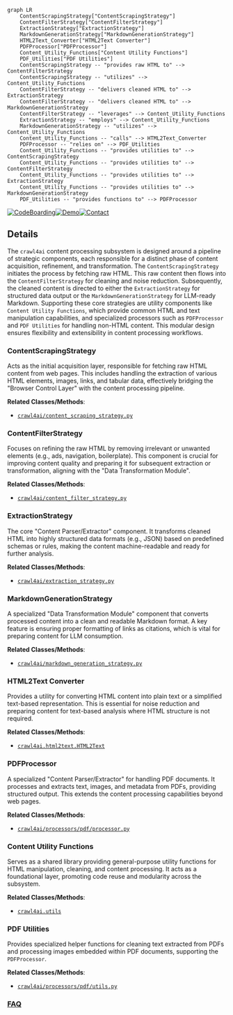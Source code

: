 ```mermaid
graph LR
    ContentScrapingStrategy["ContentScrapingStrategy"]
    ContentFilterStrategy["ContentFilterStrategy"]
    ExtractionStrategy["ExtractionStrategy"]
    MarkdownGenerationStrategy["MarkdownGenerationStrategy"]
    HTML2Text_Converter["HTML2Text Converter"]
    PDFProcessor["PDFProcessor"]
    Content_Utility_Functions["Content Utility Functions"]
    PDF_Utilities["PDF Utilities"]
    ContentScrapingStrategy -- "provides raw HTML to" --> ContentFilterStrategy
    ContentScrapingStrategy -- "utilizes" --> Content_Utility_Functions
    ContentFilterStrategy -- "delivers cleaned HTML to" --> ExtractionStrategy
    ContentFilterStrategy -- "delivers cleaned HTML to" --> MarkdownGenerationStrategy
    ContentFilterStrategy -- "leverages" --> Content_Utility_Functions
    ExtractionStrategy -- "employs" --> Content_Utility_Functions
    MarkdownGenerationStrategy -- "utilizes" --> Content_Utility_Functions
    Content_Utility_Functions -- "calls" --> HTML2Text_Converter
    PDFProcessor -- "relies on" --> PDF_Utilities
    Content_Utility_Functions -- "provides utilities to" --> ContentScrapingStrategy
    Content_Utility_Functions -- "provides utilities to" --> ContentFilterStrategy
    Content_Utility_Functions -- "provides utilities to" --> ExtractionStrategy
    Content_Utility_Functions -- "provides utilities to" --> MarkdownGenerationStrategy
    PDF_Utilities -- "provides functions to" --> PDFProcessor
```

[![CodeBoarding](https://img.shields.io/badge/Generated%20by-CodeBoarding-9cf?style=flat-square)](https://github.com/CodeBoarding/CodeBoarding)[![Demo](https://img.shields.io/badge/Try%20our-Demo-blue?style=flat-square)](https://www.codeboarding.org/demo)[![Contact](https://img.shields.io/badge/Contact%20us%20-%20contact@codeboarding.org-lightgrey?style=flat-square)](mailto:contact@codeboarding.org)

## Details

The `crawl4ai` content processing subsystem is designed around a pipeline of strategic components, each responsible for a distinct phase of content acquisition, refinement, and transformation. The `ContentScrapingStrategy` initiates the process by fetching raw HTML. This raw content then flows into the `ContentFilterStrategy` for cleaning and noise reduction. Subsequently, the cleaned content is directed to either the `ExtractionStrategy` for structured data output or the `MarkdownGenerationStrategy` for LLM-ready Markdown. Supporting these core strategies are utility components like `Content Utility Functions`, which provide common HTML and text manipulation capabilities, and specialized processors such as `PDFProcessor` and `PDF Utilities` for handling non-HTML content. This modular design ensures flexibility and extensibility in content processing workflows.

### ContentScrapingStrategy
Acts as the initial acquisition layer, responsible for fetching raw HTML content from web pages. This includes handling the extraction of various HTML elements, images, links, and tabular data, effectively bridging the "Browser Control Layer" with the content processing pipeline.


**Related Classes/Methods**:

- <a href="https://github.com/unclecode/crawl4ai/blob/main/crawl4ai/content_scraping_strategy.py" target="_blank" rel="noopener noreferrer">`crawl4ai/content_scraping_strategy.py`</a>


### ContentFilterStrategy
Focuses on refining the raw HTML by removing irrelevant or unwanted elements (e.g., ads, navigation, boilerplate). This component is crucial for improving content quality and preparing it for subsequent extraction or transformation, aligning with the "Data Transformation Module".


**Related Classes/Methods**:

- <a href="https://github.com/unclecode/crawl4ai/blob/main/crawl4ai/content_filter_strategy.py" target="_blank" rel="noopener noreferrer">`crawl4ai/content_filter_strategy.py`</a>


### ExtractionStrategy
The core "Content Parser/Extractor" component. It transforms cleaned HTML into highly structured data formats (e.g., JSON) based on predefined schemas or rules, making the content machine-readable and ready for further analysis.


**Related Classes/Methods**:

- <a href="https://github.com/unclecode/crawl4ai/blob/main/crawl4ai/extraction_strategy.py" target="_blank" rel="noopener noreferrer">`crawl4ai/extraction_strategy.py`</a>


### MarkdownGenerationStrategy
A specialized "Data Transformation Module" component that converts processed content into a clean and readable Markdown format. A key feature is ensuring proper formatting of links as citations, which is vital for preparing content for LLM consumption.


**Related Classes/Methods**:

- <a href="https://github.com/unclecode/crawl4ai/blob/main/crawl4ai/markdown_generation_strategy.py" target="_blank" rel="noopener noreferrer">`crawl4ai/markdown_generation_strategy.py`</a>


### HTML2Text Converter
Provides a utility for converting HTML content into plain text or a simplified text-based representation. This is essential for noise reduction and preparing content for text-based analysis where HTML structure is not required.


**Related Classes/Methods**:

- <a href="https://github.com/unclecode/crawl4ai/blob/main/crawl4ai/html2text/__init__.py" target="_blank" rel="noopener noreferrer">`crawl4ai.html2text.HTML2Text`</a>


### PDFProcessor
A specialized "Content Parser/Extractor" for handling PDF documents. It processes and extracts text, images, and metadata from PDFs, providing structured output. This extends the content processing capabilities beyond web pages.


**Related Classes/Methods**:

- <a href="https://github.com/unclecode/crawl4ai/blob/main/crawl4ai/processors/pdf/processor.py" target="_blank" rel="noopener noreferrer">`crawl4ai/processors/pdf/processor.py`</a>


### Content Utility Functions
Serves as a shared library providing general-purpose utility functions for HTML manipulation, cleaning, and content processing. It acts as a foundational layer, promoting code reuse and modularity across the subsystem.


**Related Classes/Methods**:

- <a href="https://github.com/unclecode/crawl4ai/blob/main/crawl4ai/utils.py" target="_blank" rel="noopener noreferrer">`crawl4ai.utils`</a>


### PDF Utilities
Provides specialized helper functions for cleaning text extracted from PDFs and processing images embedded within PDF documents, supporting the `PDFProcessor`.


**Related Classes/Methods**:

- <a href="https://github.com/unclecode/crawl4ai/blob/main/crawl4ai/processors/pdf/utils.py" target="_blank" rel="noopener noreferrer">`crawl4ai/processors/pdf/utils.py`</a>




### [FAQ](https://github.com/CodeBoarding/GeneratedOnBoardings/tree/main?tab=readme-ov-file#faq)